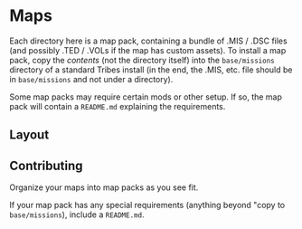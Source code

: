# Maps

Each directory here is a map pack, containing a bundle of .MIS / .DSC files (and possibly .TED / .VOLs if the map has custom assets).
To install a map pack, copy the _contents_ (not the directory itself) into the `base/missions` directory of a standard Tribes install
(in the end, the .MIS, etc. file should be in `base/missions` and not under a directory).

Some map packs may require certain mods or other setup. If so, the map pack will contain a `README.md` explaining the requirements.

## Layout

## Contributing

Organize your maps into map packs as you see fit.

If your map pack has any special requirements (anything beyond "copy to `base/missions`),
include a `README.md`.